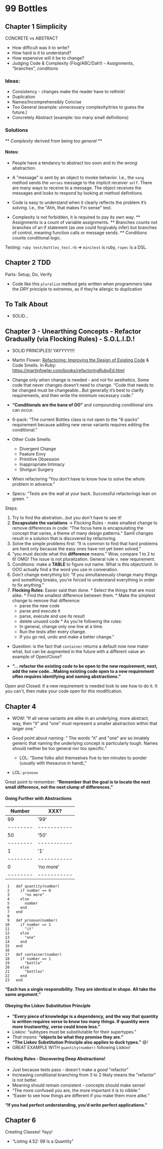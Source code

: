 # 99 Bottles

## Chapter 1 Simplicity

CONCRETE vs ABSTRACT

- How difficult was it to write?
- How hard is it to understand?
- How expensive will it be to change?
- Judging Code & Complexity (Flog/ABC/Dah!) - Assignments, "branches", conditions

### Ideas:
* Consistency - changes make the reader have to rethink!
* Duplication
* Names/Incomprehensibly Concise
* Too General (example: unnecessary complexity/tries to guess the future.)
* Concretely Abstract (example: too many small definitions)

### Solutions
** _Complexity_ derived from being too _general_ **

#### Notes:
* People have a tendancy to abstract too soon and to the _wrong_ abstraction.

* A "message" is sent by an object to invoke behavior. I.e., the `song` method sends the `verses` message to the implicit receiver `self`. There are many ways to receive to a message. The object receives the messages and looks to respond by looking at method definitions.

* Code is easy to understand when it clearly reflects the problem it’s solving. I.e., the "Ahh, that makes f'in sense" test.

* Complexity is not forbidden, it is required to pay its own way.
  ** Assignments is a count of variable assignments.
  ** Branches counts not branches of an if statement (as one could forgivably infer) but branches of control, meaning function calls or message sends.
  ** Conditions counts conditional logic.

Testing: `ruby test/bottles_test.rb` => `minitest` is ruby, `rspec` is a DSL.

## Chapter 2 TDD

Parts: Setup, Do, Verify

* Code like this `pluralize` method gets written when programmers take the *DRY* principle to extremes, as if they’re allergic to duplication

## To Talk About

* SOLID...

## Chapter 3 - Unearthing Concepts - Refactor Gradually (via Flocking Rules) - S.O.L.I.D.!

* SOLID PRINCIPLES! YAYYYY!!!!
* Martin Flower: [Refactoring: Improving the Design of Existing Code](https://books.google.com/books/about/Refactoring.html?id=HmrDHwgkbPsC) & Code Smells. In Ruby: https://martinfowler.com/books/refactoringRubyEd.html

* Change only when change is needed - and not for aesthetics. Some code that never changes doesn't need to change. “Code that needs to be changed must be changeable...But generally it’s best to clarify requirements, and then write the minimum necessary code.”

* **“Conditionals are the bane of OO”** and compounding conditional sins can occur.
 
* 6-pack: “The current Bottles class is not open to the "6-packs" requirement because adding new verse variants requires editing the conditional.”

* Other Code Smells:
  * Divergent Change
  * Feature Envy
  * Primitive Obsession
  * Inappropriate Intimacy
  * Shotgun Surgery

* When refactoring “You don’t have to know how to solve the whole problem in advance.”
* Specs: “Tests are the wall at your back. Successful refactorings lean on green. ”

Steps:
  1. Try to find the abstration...but you don't have to see it!
  1. **Encapsulate the variations** -> Flocking Rules - make smallest change to remove differences in code: “The focus here is encapsulating the concept that varies, a theme of many design patterns.” Samll changes result in a solution that is discovered by refactoring.
  1. Solve the simple problems first: “It is common to find that hard problems are hard only because the easy ones have not yet been solved.”
  1. “you must decide what this **difference** means.” Wow, compare 1 to 2 to 6! OMG! The issue is not pluralization. General rule v. new requirement.
  1. Conditions: make a **TABLE** to figure out name. What is this object/unit. In OOO actually find a the word you use in converation.
  1. Don't change everything b/c “If you simultaneously change many things and something breaks, you’re forced to understand everything in order to fix anything.”
  1. **Flocking Rules**: Easier said than done.
    * Select the things that are most alike.
    * Find the smallest difference between them.
    * Make the simplest change to remove that difference:
      * parse the new code
      * parse and execute it
      * parse, execute and use its result
      * delete unused code
    * As you’re following the rules:
      * In general, change only one line at a time.
      * Run the tests after every change.
      * If you go red, undo and make a better change.”

* Question: is the fact that `container` returns a default now now mater what, but can be augmented in the future with a different value an example of Open/Close?

* **“... refactor the existing code to be open to the new requirement, next, add the new code...Making existing code open to a new requirement often requires identifying and naming abstractions.”**

Open and Closed: if a new requirement is needed look to see how to do it.  It you can't, then make your code open for *this* modification.

## Chapter 4

* WOW: “If all verse variants are alike in an underlying, more abstract, way, then "it" and "one" must represent a smaller abstraction within that larger one.”

* Good point about naming: “ The words "it" and "one" are so innately generic that naming the underlying concept is particularly tough. Names should neither be too general nor too specific.”
  * LOL: “Some folks allot themselves five to ten minutes to ponder (usually with thesaurus in hand),”

* LOL: `pronoun`

Great point to remember: **“Remember that the goal is to locate the next small difference, not the next clump of differences.”**

#### Going Further with Abstractions
| Number |    XXX?   |
|--------|-----------|
|   99   |   '99'    |
|--------|-----------|
|   50   |   '50'    |
|--------|-----------|
|   1    |   '1'     |
|--------|-----------|
|   0    | 'no more' |
|--------|-----------|

```
 1   def quantity(number)
 2     if number == 0
 3       "no more"
 4     else
 5       number
 6     end
 7   end
 8 
 9   def pronoun(number)
10     if number == 1
11       "it"
12     else
13       "one"
14     end
15   end
16 
17   def container(number)
18     if number == 1
19       "bottle"
20     else
21       "bottles"
22     end
23   end
```

**“Each has a single responsibility. They are identical in shape. All take the same argument.”**

#### Obeying the Liskov Substitution Principle

* **“Every piece of knowledge is a dependency, and the way that quantity is written requires verse to know too many things. If quantity were more trustworthy, verse could know less.”**
* Liskov: “subtypes must be substitutable for their supertypes.”
* _That means:_ **“objects be what they promise they are.”**
* **“The Liskov Substitution Principle also applies to duck types.”** :smile:!
* GREAT EXAMPLE WITH `quantity(number)` following Liskov!

#### Flocking Rules - Discovering Deep Abstractions!
* Just because tests pass - doesn't make a _good_ "refactor"
* Increasing conditional branching from 3 to 2 likely means the "refactor" is not better.
* Meaning should remain consistent - concepts should make sense!
* “The more confused you are, the more important it is to nibble.”
* “Easier to see how things are different if you make them more alike.”

**“If you had perfect understanding, you’d write perfect applications.”**

## Chapter 6

Creating Classes!  Yayy!

- “Listing 4.52: 99 Is a Quantity”
